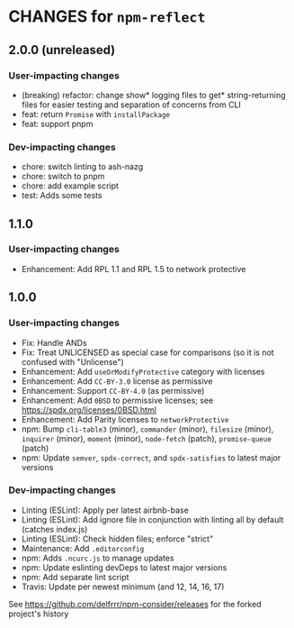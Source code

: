 # CHANGES for `npm-reflect`

## 2.0.0 (unreleased)

### User-impacting changes

- (breaking) refactor: change show* logging files to get\* string-returning
    files for easier testing and separation of concerns from CLI
- feat: return `Promise` with `installPackage`
- feat: support pnpm

### Dev-impacting changes

- chore: switch linting to ash-nazg
- chore: switch to pnpm
- chore: add example script
- test: Adds some tests

## 1.1.0

### User-impacting changes

- Enhancement: Add RPL 1.1 and RPL 1.5 to network protective

## 1.0.0

### User-impacting changes

- Fix: Handle ANDs
- Fix: Treat UNLICENSED as special case for comparisons (so it is not
    confused with "Unlicense")
- Enhancement: Add `useOrModifyProtective` category with licenses
- Enhancement: Add `CC-BY-3.0` license as permissive
- Enhancement: Support `CC-BY-4.0` (as permissive)
- Enhancement: Add `0BSD` to permissive licenses; see
    https://spdx.org/licenses/0BSD.html
- Enhancement: Add Parity licenses to `networkProtective`
- npm: Bump `cli-table3` (minor), `commander` (minor), `filesize` (minor),
    `inquirer` (minor), `moment` (minor), `node-fetch` (patch),
    `promise-queue` (patch)
- npm: Update `semver`, `spdx-correct`, and `spdx-satisfies` to latest major
    versions

### Dev-impacting changes

- Linting (ESLint): Apply per latest airbnb-base
- Linting (ESLint): Add ignore file in conjunction with linting all by default
    (catches index.js)
- Linting (ESLint): Check hidden files; enforce "strict"
- Maintenance: Add `.editorconfig`
- npm: Adds `.ncurc.js` to manage updates
- npm: Update eslinting devDeps to latest major versions
- npm: Add separate lint script
- Travis: Update per newest minimum (and 12, 14, 16, 17)

See https://github.com/delfrrr/npm-consider/releases for the forked project's history

